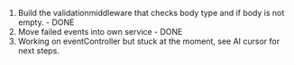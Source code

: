 1. Build the validationmiddleware that checks body type and if body is not empty. - DONE
2. Move failed events into own service - DONE
3. Working on eventController but stuck at the moment, see AI cursor for next steps.
